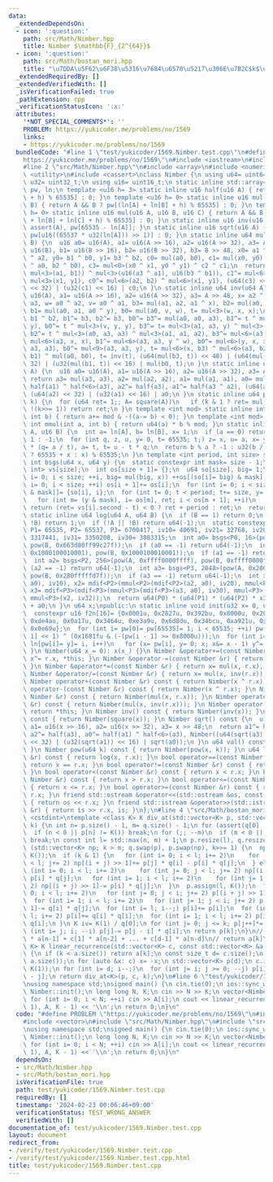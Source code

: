 ```yaml
---
data:
  _extendedDependsOn:
  - icon: ':question:'
    path: src/Math/Nimber.hpp
    title: Nimber $\mathbb{F}_{2^{64}}$
  - icon: ':question:'
    path: src/Math/bostan_mori.hpp
    title: "\u7DDA\u5F62\u6F38\u5316\u7684\u6570\u5217\u306E\u7B2C$k$\u9805"
  _extendedRequiredBy: []
  _extendedVerifiedWith: []
  _isVerificationFailed: true
  _pathExtension: cpp
  _verificationStatusIcon: ':x:'
  attributes:
    '*NOT_SPECIAL_COMMENTS*': ''
    PROBLEM: https://yukicoder.me/problems/no/1569
    links:
    - https://yukicoder.me/problems/no/1569
  bundledCode: "#line 1 \"test/yukicoder/1569.Nimber.test.cpp\"\n#define PROBLEM \"\
    https://yukicoder.me/problems/no/1569\"\n#include <iostream>\n#include <vector>\n\
    #line 2 \"src/Math/Nimber.hpp\"\n#include <array>\n#include <numeric>\n#include\
    \ <utility>\n#include <cassert>\nclass Nimber {\n using u64= uint64_t;\n using\
    \ u32= uint32_t;\n using u16= uint16_t;\n static inline std::array<u16, 65536>\
    \ pw, ln;\n template <u16 h= 3> static inline u16 half(u16 A) { return A ? pw[(ln[A]\
    \ + h) % 65535] : 0; }\n template <u16 h= 0> static inline u16 mul(u16 A, u16\
    \ B) { return A && B ? pw[(ln[A] + ln[B] + h) % 65535] : 0; }\n template <u16\
    \ h= 0> static inline u16 mul(u16 A, u16 B, u16 C) { return A && B && C ? pw[(ln[A]\
    \ + ln[B] + ln[C] + h) % 65535] : 0; }\n static inline u16 inv(u16 A) { return\
    \ assert(A), pw[65535 - ln[A]]; }\n static inline u16 sqrt(u16 A) { return A ?\
    \ pw[u16((65537 * u32(ln[A])) >> 1)] : 0; }\n static inline u64 mul(u64 A, u64\
    \ B) {\n  u16 a0= u16(A), a1= u16(A >> 16), a2= u16(A >> 32), a3= A >> 48, b0=\
    \ u16(B), b1= u16(B >> 16), b2= u16(B >> 32), b3= B >> 48, x0= a1 ^ a0, x1= a3\
    \ ^ a2, y0= b1 ^ b0, y1= b3 ^ b2, c0= mul(a0, b0), c1= mul(x0, y0) ^ c0, c2= mul<0>(a2\
    \ ^ a0, b2 ^ b0), c3= mul<0>(x0 ^ x1, y0 ^ y1) ^ c2 ^ c1;\n  return c2^= (c0^=\
    \ mul<3>(a1, b1)) ^ mul<3>(u16(a3 ^ a1), u16(b3 ^ b1)), c1^= mul<6>(a3, b3) ^\
    \ mul<3>(x1, y1), c0^= mul<6>(a2, b2) ^ mul<6>(x1, y1), (u64(c3) << 48) | (u64(c2)\
    \ << 32) | (u32(c1) << 16) | c0;\n }\n static inline u64 inv(u64 A) {\n  u16 a0=\
    \ u16(A), a1= u16(A >> 16), a2= u16(A >> 32), a3= A >> 48, x= a2 ^ a3, y= a1 ^\
    \ a3, w= a0 ^ a2, v= a0 ^ a1, b3= mul(a1, a2, a1 ^ x), b2= mul(a0, a2, a0 ^ x),\
    \ b1= mul(a0, a1, a0 ^ y), b0= mul(a0, v, w), t= mul<3>(w, x, x);\n  return b0^=\
    \ b1 ^ b2, b1^= b3, b2^= b3, b0^= b3^= mul(a0, a0, a3), b1^= t ^ mul<3>(a1, y,\
    \ y), b0^= t ^ mul<3>(v, y, y), b3^= t= mul<3>(a1, a3, y) ^ mul<3>(a2, x, x),\
    \ b2^= t ^ mul<3>(a0, a3, a3) ^ mul<3>(a1, a1, a2), b3^= mul<6>(a3, a3, x), b2^=\
    \ mul<6>(a3, x, x), b1^= mul<6>(a3, a3, y ^ w), b0^= mul<6>(y, x, x), b2^= mul<9>(a3,\
    \ a3, a3), b0^= mul<9>(a3, a3, y), t= mul<6>(x, b3) ^ mul<6>(a3, b2) ^ mul<3>(a1,\
    \ b1) ^ mul(a0, b0), t= inv(t), (u64(mul(b3, t)) << 48) | (u64(mul(b2, t)) <<\
    \ 32) | (u32(mul(b1, t)) << 16) | mul(b0, t);\n }\n static inline u64 square(u64\
    \ A) {\n  u16 a0= u16(A), a1= u16(A >> 16), a2= u16(A >> 32), a3= A >> 48;\n \
    \ return a3= mul(a3, a3), a2= mul(a2, a2), a1= mul(a1, a1), a0= mul(a0, a0), a0^=\
    \ half(a1) ^ half<6>(a3), a2^= half(a3), a1^= half(a3 ^ a2), (u64(a3) << 48) |\
    \ (u64(a2) << 32) | (u32(a1) << 16) | a0;\n }\n static inline u64 pow(u64 A, u64\
    \ k) {\n  for (u64 ret= 1;; A= square(A))\n   if (k & 1 ? ret= mul(ret, A) : 0;\
    \ !(k>>= 1)) return ret;\n }\n template <int mod> static inline int mdif(int a,\
    \ int b) { return a+= mod & -((a-= b) < 0); }\n template <int mod> static inline\
    \ int mmul(int a, int b) { return u64(a) * b % mod; }\n static inline int log16(u16\
    \ A, u16 B) {\n  int a= ln[A], b= ln[B], x= 1;\n  if (a == 0) return b == 0 ?\
    \ 1 : -1;\n  for (int q, z, u, y= 0, t= 65535; t;) z= x, u= a, x= y, y= z - y\
    \ * (q= a / t), a= t, t= u - t * q;\n  return b % a ? -1 : u32(b / a) * (x < 0\
    \ ? 65535 + x : x) % 65535;\n }\n template <int period, int size> static inline\
    \ int bsgs(u64 x, u64 y) {\n  static constexpr int mask= size - 1;\n  std::pair<u64,\
    \ int> vs[size];\n  int os[size + 1]= {};\n  u64 so[size], big= 1;\n  for (int\
    \ i= 0; i < size; ++i, big= mul(big, x)) ++os[(so[i]= big) & mask];\n  for (int\
    \ i= 0; i < size; ++i) os[i + 1]+= os[i];\n  for (int i= 0; i < size; ++i) vs[--os[so[i]\
    \ & mask]]= {so[i], i};\n  for (int t= 0; t < period; t+= size, y= mul(y, big))\n\
    \   for (int m= (y & mask), i= os[m], ret; i < os[m + 1]; ++i)\n    if (y == vs[i].first)\
    \ return (ret= vs[i].second - t) < 0 ? ret + period : ret;\n  return -1;\n }\n\
    \ static inline u64 log(u64 A, u64 B) {\n  if (B == 1) return 0;\n  if (!A &&\
    \ !B) return 1;\n  if (!A || !B) return u64(-1);\n  static constexpr int P0= 641,\
    \ P1= 65535, P2= 65537, P3= 6700417, iv10= 40691, iv21= 32768, iv20= 45242, iv32=\
    \ 3317441, iv31= 3350208, iv30= 3883315;\n  int a0= bsgs<P0, 16>(pow(A, 0x663d80ff99c27f),\
    \ pow(B, 0x663d80ff99c27f));\n  if (a0 == -1) return u64(-1);\n  int a1= log16(pow(A,\
    \ 0x1000100010001), pow(B, 0x1000100010001));\n  if (a1 == -1) return u64(-1);\n\
    \  int a2= bsgs<P2, 256>(pow(A, 0xffff0000ffff), pow(B, 0xffff0000ffff));\n  if\
    \ (a2 == -1) return u64(-1);\n  int a3= bsgs<P3, 2048>(pow(A, 0x280fffffd7f),\
    \ pow(B, 0x280fffffd7f));\n  if (a3 == -1) return u64(-1);\n  int x1= mmul<P1>(mdif<P1>(a1,\
    \ a0), iv10), x2= mdif<P2>(mmul<P2>(mdif<P2>(a2, a0), iv20), mmul<P2>(x1, iv21)),\
    \ x3= mdif<P3>(mdif<P3>(mmul<P3>(mdif<P3>(a3, a0), iv30), mmul<P3>(x1, iv31)),\
    \ mmul<P3>(x2, iv32));\n  return u64(P0) * (u64(P1) * (u64(P2) * x3 + x2) + x1)\
    \ + a0;\n }\n u64 x;\npublic:\n static inline void init(u32 x= 0, u32 y= 0) {\n\
    \  constexpr u16 f2n[16]= {0x0001u, 0x2827u, 0x392bu, 0x8000u, 0x20fdu, 0x4d1du,\
    \ 0xde4au, 0x0a17u, 0x3464u, 0xe3a9u, 0x6d8du, 0x34bcu, 0xa921u, 0xa173u, 0x0ebcu,\
    \ 0x0e69u};\n  for (int i= pw[0]= pw[65535]= 1; i < 65535; ++i) pw[i]= (pw[i -\
    \ 1] << 1) ^ (0x1681fu & (-(pw[i - 1] >= 0x8000u)));\n  for (int i= 1; i < 65535;\
    \ ln[pw[i]= y]= i, i++)\n   for (x= pw[i], y= 0; x; x&= x - 1) y^= f2n[__builtin_ctz(x)];\n\
    \ }\n Nimber(u64 x_= 0): x(x_) {}\n Nimber &operator+=(const Nimber &r) { return\
    \ x^= r.x, *this; }\n Nimber &operator-=(const Nimber &r) { return x^= r.x, *this;\
    \ }\n Nimber &operator*=(const Nimber &r) { return x= mul(x, r.x), *this; }\n\
    \ Nimber &operator/=(const Nimber &r) { return x= mul(x, inv(r.x)), *this; }\n\
    \ Nimber operator+(const Nimber &r) const { return Nimber(x ^ r.x); }\n Nimber\
    \ operator-(const Nimber &r) const { return Nimber(x ^ r.x); }\n Nimber operator*(const\
    \ Nimber &r) const { return Nimber(mul(x, r.x)); }\n Nimber operator/(const Nimber\
    \ &r) const { return Nimber(mul(x, inv(r.x))); }\n Nimber operator-() const {\
    \ return *this; }\n Nimber inv() const { return Nimber(inv(x)); }\n Nimber square()\
    \ const { return Nimber(square(x)); }\n Nimber sqrt() const {\n  u16 a0= u16(x),\
    \ a1= u16(x >> 16), a2= u16(x >> 32), a3= x >> 48;\n  return a1^= half(a3 ^ a2),\
    \ a2^= half(a3), a0^= half(a1) ^ half<6>(a3), Nimber((u64(sqrt(a3)) << 48) | (u64(sqrt(a2))\
    \ << 32) | (u32(sqrt(a1)) << 16) | sqrt(a0));\n }\n u64 val() const { return x;\
    \ }\n Nimber pow(u64 k) const { return Nimber(pow(x, k)); }\n u64 log(const Nimber\
    \ &r) const { return log(x, r.x); }\n bool operator==(const Nimber &r) const {\
    \ return x == r.x; }\n bool operator!=(const Nimber &r) const { return x != r.x;\
    \ }\n bool operator<(const Nimber &r) const { return x < r.x; }\n bool operator>(const\
    \ Nimber &r) const { return x > r.x; }\n bool operator<=(const Nimber &r) const\
    \ { return x <= r.x; }\n bool operator>=(const Nimber &r) const { return x >=\
    \ r.x; }\n friend std::ostream &operator<<(std::ostream &os, const Nimber &r)\
    \ { return os << r.x; }\n friend std::istream &operator>>(std::istream &is, Nimber\
    \ &r) { return is >> r.x, is; }\n};\n#line 4 \"src/Math/bostan_mori.hpp\"\n#include\
    \ <cstdint>\ntemplate <class K> K div_at(std::vector<K> p, std::vector<K> q, uint64_t\
    \ k) {\n int n= p.size() - 1, m= q.size() - 1;\n for (assert(q[0] != K(0));; --n)\n\
    \  if (n < 0 || p[n] != K()) break;\n for (;; --m)\n  if (m < 0 || q[m] != K())\
    \ break;\n const int l= std::max(n, m) + 1;\n p.resize(l), q.resize(l);\n for\
    \ (std::vector<K> np; k > m; q.swap(p), p.swap(np), k>>= 1) {\n  np.assign(l,\
    \ K());\n  if (k & 1) {\n   for (int i= 0; i < l; i+= 2)\n    for (int j= 1; j\
    \ < l; j+= 2) np[(i + j) >> 1]+= p[j] * q[i] - p[i] * q[j];\n  } else {\n   for\
    \ (int i= 0; i < l; i+= 2)\n    for (int j= 0; j < l; j+= 2) np[(i + j) >> 1]+=\
    \ p[i] * q[j];\n   for (int i= 1; i < l; i+= 2)\n    for (int j= 1; j < l; j+=\
    \ 2) np[(i + j) >> 1]-= p[i] * q[j];\n  }\n  p.assign(l, K());\n  for (int i=\
    \ 0; i < l; i+= 2)\n   for (int j= 0; j < i; j+= 2) p[(i + j) >> 1]+= q[i] * q[j];\n\
    \  for (int i= 1; i < l; i+= 2)\n   for (int j= 1; j < i; j+= 2) p[(i + j) >>\
    \ 1]-= q[i] * q[j];\n  for (int i= l; i--;) p[i]+= p[i];\n  for (int i= 0; i <\
    \ l; i+= 2) p[i]+= q[i] * q[i];\n  for (int i= 1; i < l; i+= 2) p[i]-= q[i] *\
    \ q[i];\n }\n K iv= K(1) / q[0];\n for (int j= 0; j <= k; p[j++]*= iv)\n  for\
    \ (int i= j; i; --i) p[j]-= p[j - i] * q[i];\n return p[k];\n}\n// a[n] = c[0]\
    \ * a[n-1] + c[1] * a[n-2] + ... + c[d-1] * a[n-d]\n// return a[k]\ntemplate <class\
    \ K> K linear_recurrence(std::vector<K> c, const std::vector<K> &a, uint64_t k)\
    \ {\n if (k < a.size()) return a[k];\n const size_t d= c.size();\n assert(d <=\
    \ a.size());\n for (auto &x: c) x= -x;\n std::vector<K> p(d);\n c.insert(c.begin(),\
    \ K(1));\n for (int i= d; i--;)\n  for (int j= i; j >= 0; --j) p[i]+= c[j] * a[i\
    \ - j];\n return div_at<K>(p, c, k);\n}\n#line 6 \"test/yukicoder/1569.Nimber.test.cpp\"\
    \nusing namespace std;\nsigned main() {\n cin.tie(0);\n ios::sync_with_stdio(0);\n\
    \ Nimber::init();\n long long N, K;\n cin >> N >> K;\n vector<Nimber> A(N);\n\
    \ for (int i= 0; i < N; ++i) cin >> A[i];\n cout << linear_recurrence(vector<Nimber>(N,\
    \ 1), A, K - 1) << '\\n';\n return 0;\n}\n"
  code: "#define PROBLEM \"https://yukicoder.me/problems/no/1569\"\n#include <iostream>\n\
    #include <vector>\n#include \"src/Math/Nimber.hpp\"\n#include \"src/Math/bostan_mori.hpp\"\
    \nusing namespace std;\nsigned main() {\n cin.tie(0);\n ios::sync_with_stdio(0);\n\
    \ Nimber::init();\n long long N, K;\n cin >> N >> K;\n vector<Nimber> A(N);\n\
    \ for (int i= 0; i < N; ++i) cin >> A[i];\n cout << linear_recurrence(vector<Nimber>(N,\
    \ 1), A, K - 1) << '\\n';\n return 0;\n}\n"
  dependsOn:
  - src/Math/Nimber.hpp
  - src/Math/bostan_mori.hpp
  isVerificationFile: true
  path: test/yukicoder/1569.Nimber.test.cpp
  requiredBy: []
  timestamp: '2024-02-23 00:06:46+09:00'
  verificationStatus: TEST_WRONG_ANSWER
  verifiedWith: []
documentation_of: test/yukicoder/1569.Nimber.test.cpp
layout: document
redirect_from:
- /verify/test/yukicoder/1569.Nimber.test.cpp
- /verify/test/yukicoder/1569.Nimber.test.cpp.html
title: test/yukicoder/1569.Nimber.test.cpp
---
```

